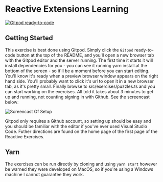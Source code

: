 # Reactive Extensions Learning

[![Gitpod ready-to-code](https://img.shields.io/badge/Gitpod-ready--to--code-blue?logo=gitpod)](https://gitpod.io/#https://github.com/paytonrules/learn-reactive-extensions)

## Getting Started

This exercise is best done using Gitpod. Simply click the `Gitpod` ready-to-code button at the top of the README,
and you'll open a new browser tab with the Gitpod editor and the server running. The first time it starts it will
install dependencies for you - you can see it running yarn install at the bottom of the screen - so it'll be a moment 
before you can start editing. You'll know it's ready when a preview browser window appears on the right hand side. You'll
probably want to click it's url to open it in a new browser tab, as it's pretty small. Finally browse to src/exercises/puzzles.ts
and you can start working on the exercises. All told it takes about 3 minutes to get up and running, not counting signing in with
Github.  See the screencast below:


![Screencast Of Setup](./ReactiveXGif.gif)


Gitpod only requires a Github account, so setting up should be easy and you should be familiar with the editor 
if you've ever used Visual Studio Code. Futher directions are found on the home page of the first page of the Reactive Exercises.

## Yarn

The exercises can be run directly by cloning and using `yarn start` however be warned they were
developed on MacOS, so if you're using a Windows machine I cannot guarantee they work.

